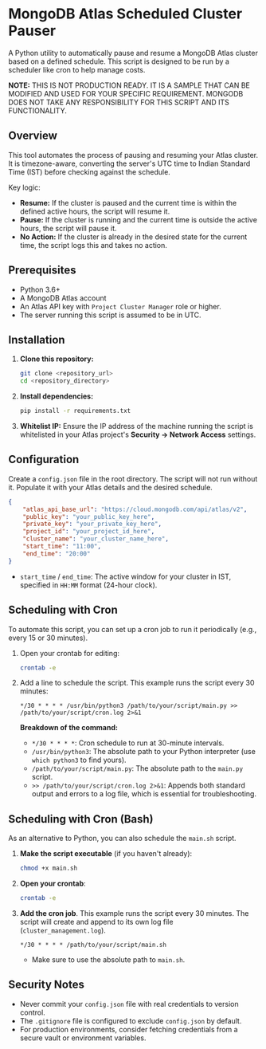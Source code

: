 # MongoDB Atlas Scheduled Cluster Pauser

A Python utility to automatically pause and resume a MongoDB Atlas cluster based on a defined schedule. This script is designed to be run by a scheduler like cron to help manage costs.

**NOTE:** THIS IS NOT PRODUCTION READY. IT IS A SAMPLE THAT CAN BE MODIFIED AND USED FOR YOUR SPECIFIC REQUIREMENT. MONGODB DOES NOT TAKE ANY RESPONSIBILITY FOR THIS SCRIPT AND ITS FUNCTIONALITY.

## Overview

This tool automates the process of pausing and resuming your Atlas cluster. It is timezone-aware, converting the server's UTC time to Indian Standard Time (IST) before checking against the schedule.

Key logic:

- **Resume:** If the cluster is paused and the current time is within the defined active hours, the script will resume it.
- **Pause:** If the cluster is running and the current time is outside the active hours, the script will pause it.
- **No Action:** If the cluster is already in the desired state for the current time, the script logs this and takes no action.

## Prerequisites

- Python 3.6+
- A MongoDB Atlas account
- An Atlas API key with `Project Cluster Manager` role or higher.
- The server running this script is assumed to be in UTC.

## Installation

1.  **Clone this repository:**
    ```bash
    git clone <repository_url>
    cd <repository_directory>
    ```

2.  **Install dependencies:**
    ```bash
    pip install -r requirements.txt
    ```

3.  **Whitelist IP:** Ensure the IP address of the machine running the script is whitelisted in your Atlas project's **Security -> Network Access** settings.

## Configuration

Create a `config.json` file in the root directory. The script will not run without it. Populate it with your Atlas details and the desired schedule.

```json
{
    "atlas_api_base_url": "https://cloud.mongodb.com/api/atlas/v2",
    "public_key": "your_public_key_here",
    "private_key": "your_private_key_here",
    "project_id": "your_project_id_here",
    "cluster_name": "your_cluster_name_here",
    "start_time": "11:00",
    "end_time": "20:00"
}
```
- `start_time` / `end_time`: The active window for your cluster in IST, specified in `HH:MM` format (24-hour clock).

## Scheduling with Cron

To automate this script, you can set up a cron job to run it periodically (e.g., every 15 or 30 minutes).

1.  Open your crontab for editing:
    ```bash
    crontab -e
    ```

2.  Add a line to schedule the script. This example runs the script every 30 minutes:

    ```cron
    */30 * * * * /usr/bin/python3 /path/to/your/script/main.py >> /path/to/your/script/cron.log 2>&1
    ```

    **Breakdown of the command:**
    - `*/30 * * * *`: Cron schedule to run at 30-minute intervals.
    - `/usr/bin/python3`: The absolute path to your Python interpreter (use `which python3` to find yours).
    - `/path/to/your/script/main.py`: The absolute path to the `main.py` script.
    - `>> /path/to/your/script/cron.log 2>&1`: Appends both standard output and errors to a log file, which is essential for troubleshooting.

## Scheduling with Cron (Bash)

As an alternative to Python, you can also schedule the `main.sh` script.

1.  **Make the script executable** (if you haven't already):
    ```bash
    chmod +x main.sh
    ```

2.  **Open your crontab**:
    ```bash
    crontab -e
    ```

3.  **Add the cron job**. This example runs the script every 30 minutes. The script will create and append to its own log file (`cluster_management.log`).

    ```cron
    */30 * * * * /path/to/your/script/main.sh
    ```
    - Make sure to use the absolute path to `main.sh`.

## Security Notes

- Never commit your `config.json` file with real credentials to version control.
- The `.gitignore` file is configured to exclude `config.json` by default.
- For production environments, consider fetching credentials from a secure vault or environment variables.
